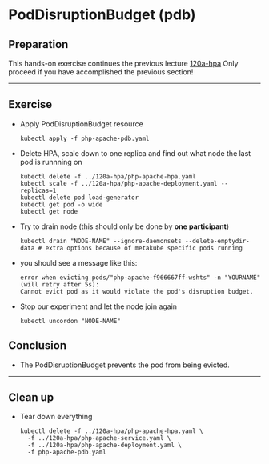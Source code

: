 # PodDisruptionBudget (pdb)

## Preparation

This hands-on exercise continues the previous lecture [120a-hpa](../120a-hpa/README.md)
Only proceed if you have accomplished the previous section!

---

## Exercise

* Apply PodDisruptionBudget resource

  ```shell
  kubectl apply -f php-apache-pdb.yaml
  ```

* Delete HPA, scale down to one replica and find out what node the last pod is runnning on
  
  ```shell
  kubectl delete -f ../120a-hpa/php-apache-hpa.yaml
  kubectl scale -f ../120a-hpa/php-apache-deployment.yaml --replicas=1
  kubectl delete pod load-generator
  kubectl get pod -o wide
  kubectl get node
  ```

* Try to drain node (this should only be done by **one participant**)
  
  ```shell
  kubectl drain "NODE-NAME" --ignore-daemonsets --delete-emptydir-data # extra options because of metakube specific pods running
  ```

* you should see a message like this:

  ```shell
  error when evicting pods/"php-apache-f966667ff-wshts" -n "YOURNAME" (will retry after 5s): 
  Cannot evict pod as it would violate the pod's disruption budget.
  ```

* Stop our experiment and let the node join again

  ```shell
  kubectl uncordon "NODE-NAME"
  ```

## Conclusion

* The PodDisruptionBudget prevents the pod from being evicted.

---

## Clean up

* Tear down everything

  ```shell
  kubectl delete -f ../120a-hpa/php-apache-hpa.yaml \
    -f ../120a-hpa/php-apache-service.yaml \
    -f ../120a-hpa/php-apache-deployment.yaml \
    -f php-apache-pdb.yaml
  ```
